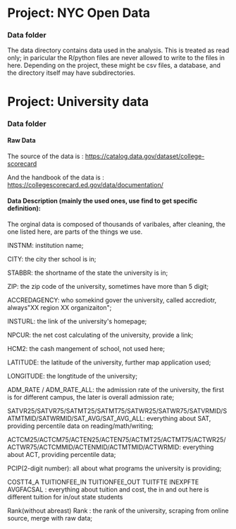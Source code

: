 # Project: NYC Open Data
### Data folder

The data directory contains data used in the analysis. This is treated as read only; in paricular the R/python files are never allowed to write to the files in here. Depending on the project, these might be csv files, a database, and the directory itself may have subdirectories.



# Project: University data
### Data folder


#### Raw Data
The source of the data is : https://catalog.data.gov/dataset/college-scorecard   

And the handbook of the data is : https://collegescorecard.ed.gov/data/documentation/

#### Data Description (mainly the used ones, use find to get specific definition):

The orginal data is composed of thousands of varibales, after cleaning, the one listed here, are parts of the things we use.

INSTNM: institution name;

CITY: the city ther school is in;

STABBR: the shortname of the state the university is in;

ZIP: the zip code of the university, sometimes have more than 5 digit;

ACCREDAGENCY: who somekind gover the university, called accrediotr, always"XX region XX organizaiton";

INSTURL: the link of the university's homepage;

NPCUR: the net cost calculating of the university, provide a link;

HCM2: the cash mangement of school, not used here;

LATITUDE: the latitude of the university, further map application used;

LONGITUDE: the longtitude of the university;

ADM_RATE / ADM_RATE_ALL: the admission rate of the university, the first is for different campus, the later is overall admission rate;

SATVR25/SATVR75/SATMT25/SATMT75/SATWR25/SATWR75/SATVRMID/SATMTMID/SATWRMID/SAT_AVG/SAT_AVG_ALL: everything about SAT, providing percentile 
data on reading/math/writing;

ACTCM25/ACTCM75/ACTEN25/ACTEN75/ACTMT25/ACTMT75/ACTWR25/ACTWR75/ACTCMMID/ACTENMID/ACTMTMID/ACTWRMID: everything about ACT, providing percentile data;

PCIP(2-digit number): all about what programs the university is providing;

COSTT4_A	TUITIONFEE_IN	TUITIONFEE_OUT	TUITFTE	INEXPFTE	AVGFACSAL	: everything about tuition and cost, the in and out here is different 
tuition for in/out state students

Rank(without abreast)	Rank  : the rank of the university, scraping from online source, merge with raw data;


